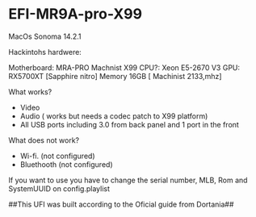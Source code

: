 # EFI-MR9A-pro-X99

MacOs Sonoma  14.2.1

Hackintohs hardwere:

Motherboard: MRA-PRO Machnist   X99 
CPU?: Xeon E5-2670 V3
GPU: RX5700XT  [Sapphire nitro]
Memory 16GB      [ Machinist 2133,mhz]


What works?

- Video
- Audio ( works but needs a codec patch to X99 platform)
- All USB ports including 3.0 from back panel and 1 port in the front

What does not work?  

- Wi-fi. (not configured)
- Bluethooth (not configured)


If you want to use you have to change the serial number, MLB, Rom and SystemUUID on config.playlist

##This UFI was built according to the Oficial guide from Dortania##




